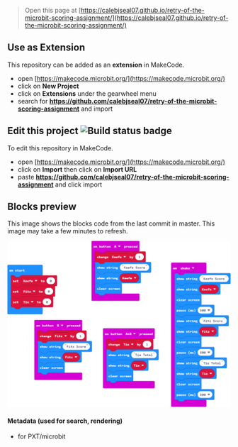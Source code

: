 
> Open this page at [https://calebjseal07.github.io/retry-of-the-microbit-scoring-assignment/](https://calebjseal07.github.io/retry-of-the-microbit-scoring-assignment/)

## Use as Extension

This repository can be added as an **extension** in MakeCode.

* open [https://makecode.microbit.org/](https://makecode.microbit.org/)
* click on **New Project**
* click on **Extensions** under the gearwheel menu
* search for **https://github.com/calebjseal07/retry-of-the-microbit-scoring-assignment** and import

## Edit this project ![Build status badge](https://github.com/calebjseal07/retry-of-the-microbit-scoring-assignment/workflows/MakeCode/badge.svg)

To edit this repository in MakeCode.

* open [https://makecode.microbit.org/](https://makecode.microbit.org/)
* click on **Import** then click on **Import URL**
* paste **https://github.com/calebjseal07/retry-of-the-microbit-scoring-assignment** and click import

## Blocks preview

This image shows the blocks code from the last commit in master.
This image may take a few minutes to refresh.

![A rendered view of the blocks](https://github.com/calebjseal07/retry-of-the-microbit-scoring-assignment/raw/master/.github/makecode/blocks.png)

#### Metadata (used for search, rendering)

* for PXT/microbit
<script src="https://makecode.com/gh-pages-embed.js"></script><script>makeCodeRender("{{ site.makecode.home_url }}", "{{ site.github.owner_name }}/{{ site.github.repository_name }}");</script>
